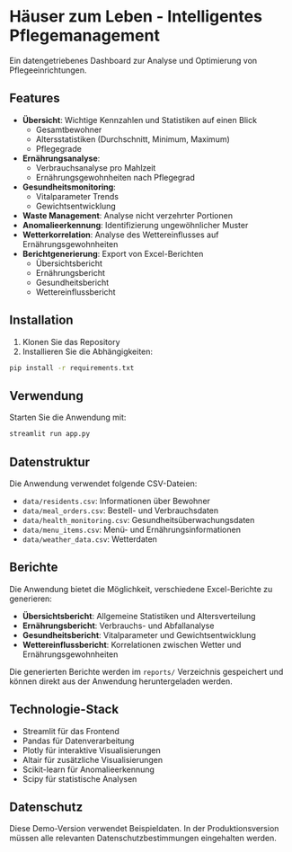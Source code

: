 # Häuser zum Leben - Intelligentes Pflegemanagement

Ein datengetriebenes Dashboard zur Analyse und Optimierung von Pflegeeinrichtungen.

## Features

- **Übersicht**: Wichtige Kennzahlen und Statistiken auf einen Blick
  - Gesamtbewohner
  - Altersstatistiken (Durchschnitt, Minimum, Maximum)
  - Pflegegrade
- **Ernährungsanalyse**: 
  - Verbrauchsanalyse pro Mahlzeit
  - Ernährungsgewohnheiten nach Pflegegrad
- **Gesundheitsmonitoring**:
  - Vitalparameter Trends
  - Gewichtsentwicklung
- **Waste Management**: Analyse nicht verzehrter Portionen
- **Anomalieerkennung**: Identifizierung ungewöhnlicher Muster
- **Wetterkorrelation**: Analyse des Wettereinflusses auf Ernährungsgewohnheiten
- **Berichtgenerierung**: Export von Excel-Berichten
  - Übersichtsbericht
  - Ernährungsbericht
  - Gesundheitsbericht
  - Wettereinflussbericht

## Installation

1. Klonen Sie das Repository
2. Installieren Sie die Abhängigkeiten:
```bash
pip install -r requirements.txt
```

## Verwendung

Starten Sie die Anwendung mit:
```bash
streamlit run app.py
```

## Datenstruktur

Die Anwendung verwendet folgende CSV-Dateien:
- `data/residents.csv`: Informationen über Bewohner
- `data/meal_orders.csv`: Bestell- und Verbrauchsdaten
- `data/health_monitoring.csv`: Gesundheitsüberwachungsdaten
- `data/menu_items.csv`: Menü- und Ernährungsinformationen
- `data/weather_data.csv`: Wetterdaten

## Berichte

Die Anwendung bietet die Möglichkeit, verschiedene Excel-Berichte zu generieren:
- **Übersichtsbericht**: Allgemeine Statistiken und Altersverteilung
- **Ernährungsbericht**: Verbrauchs- und Abfallanalyse
- **Gesundheitsbericht**: Vitalparameter und Gewichtsentwicklung
- **Wettereinflussbericht**: Korrelationen zwischen Wetter und Ernährungsgewohnheiten

Die generierten Berichte werden im `reports/` Verzeichnis gespeichert und können direkt aus der Anwendung heruntergeladen werden.

## Technologie-Stack

- Streamlit für das Frontend
- Pandas für Datenverarbeitung
- Plotly für interaktive Visualisierungen
- Altair für zusätzliche Visualisierungen
- Scikit-learn für Anomalieerkennung
- Scipy für statistische Analysen

## Datenschutz

Diese Demo-Version verwendet Beispieldaten. In der Produktionsversion müssen alle relevanten Datenschutzbestimmungen eingehalten werden.